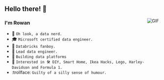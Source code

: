 ## Hello there! 👋
<img align="right" alt="GIF" src="https://user-images.githubusercontent.com/17173370/157758650-cd2b87fa-fa5a-4244-9cf4-a8bb39f9bfac.gif" />

### I'm Rowan
- 🔭 `Oh look, a data nerd.`
- 🎓 `Microsoft certified data engineer.`
- 📣 `Databricks fanboy.`
- 💼 `Lead data engineer.`
- 🔧 `Building data platforms`
- 👀 `Interested in 🛠️ DIY, Smart Home, Ikea Hacks, Lego, Harley-Davidson and Formula 1.`
- :trollface: `Guilty of a silly sense of humour.`
